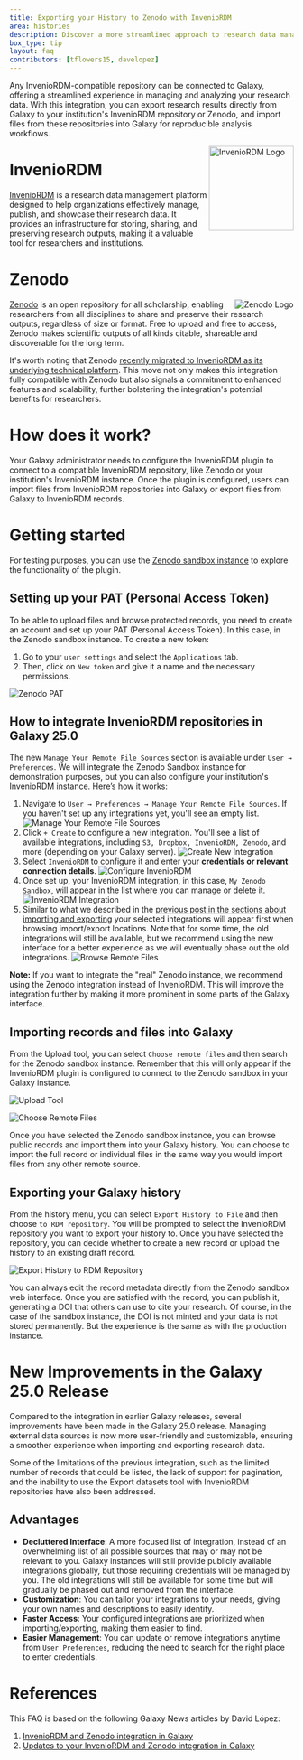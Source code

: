 ```yaml
---
title: Exporting your History to Zenodo with InvenioRDM
area: histories
description: Discover a more streamlined approach to research data management with Galaxy's integration with InvenioRDM-compatible repositories.
box_type: tip
layout: faq
contributors: [tflowers15, davelopez]
---
```


Any InvenioRDM-compatible repository can be connected to Galaxy, offering a streamlined experience in managing and analyzing your research data. With this integration, you can export research results directly from Galaxy to your institution's InvenioRDM repository or Zenodo, and import files from these repositories into Galaxy for reproducible analysis workflows.

<img style="float: right; width: 150px;" alt="InvenioRDM Logo" src="./images/inveniordm-logo.svg" />

# InvenioRDM
[InvenioRDM](https://inveniosoftware.org/products/rdm/) is a research data management platform designed to help organizations effectively manage, publish, and showcase their research data. It provides an infrastructure for storing, sharing, and preserving research outputs, making it a valuable tool for researchers and institutions.


# Zenodo

<img style="float: right; margin-left: 1rem;" alt="Zenodo Logo" src="./images/zenodo-gradient-logo.svg" />

[Zenodo](https://zenodo.org/) is an open repository for all scholarship, enabling researchers from all disciplines to share and preserve their research outputs, regardless of size or format. Free to upload and free to access, Zenodo makes scientific outputs of all kinds citable, shareable and discoverable for the long term.

It's worth noting that Zenodo [recently migrated to InvenioRDM as its underlying technical platform](https://blog.zenodo.org/2023/10/13/2023-10-13-zenodo-rdm/). This move not only makes this integration fully compatible with Zenodo but also signals a commitment to enhanced features and scalability, further bolstering the integration's potential benefits for researchers.


# How does it work?
Your Galaxy administrator needs to configure the InvenioRDM plugin to connect to a compatible InvenioRDM repository, like Zenodo or your institution's InvenioRDM instance. Once the plugin is configured, users can import files from InvenioRDM repositories into Galaxy or export files from Galaxy to InvenioRDM records.


# Getting started
For testing purposes, you can use the [Zenodo sandbox instance](https://sandbox.zenodo.org/) to explore the functionality of the plugin.

## Setting up your PAT (Personal Access Token)
To be able to upload files and browse protected records, you need to create an account and set up your PAT (Personal Access Token). In this case, in the Zenodo sandbox instance. To create a new token:

1. Go to your `user settings` and select the `Applications` tab.
2. Then, click on `New token` and give it a name and the necessary permissions.

![Zenodo PAT](./images/zenodo-pat.png)

## How to integrate InvenioRDM repositories in Galaxy 25.0
The new `Manage Your Remote File Sources` section is available under `User → Preferences`. We will integrate the Zenodo Sandbox instance for demonstration purposes, but you can also configure your institution's InvenioRDM instance. Here’s how it works:

1. Navigate to `User → Preferences → Manage Your Remote File Sources`. If you haven't set up any integrations yet, you'll see an empty list.
   ![Manage Your Remote File Sources](./images/1-empty-file-sources-list.png)
2. Click `+ Create` to configure a new integration. You'll see a list of available integrations, including `S3, Dropbox, InvenioRDM, Zenodo`, and more (depending on your Galaxy server).
   ![Create New Integration](./images/2-create-new.png)
3. Select `InvenioRDM` to configure it and enter your **credentials or relevant connection details**.
   ![Configure InvenioRDM](./images/3-invenio-template-filled.png)
4. Once set up, your InvenioRDM integration, in this case, `My Zenodo Sandbox`, will appear in the list where you can manage or delete it.
   ![InvenioRDM Integration](./images/4-instance-created.png)
5. Similar to what we described in the [previous post in the sections about importing and exporting](../2024-05-03-inveniordm-integration/#importing-records-and-files-into-galaxy) your selected integrations will appear first when browsing import/export locations. Note that for some time, the old integrations will still be available, but we recommend using the new interface for a better experience as we will eventually phase out the old integrations.
   ![Browse Remote Files](./images/5-upload-import.png)

**Note:** If you want to integrate the "real" Zenodo instance, we recommend using the Zenodo integration instead of InvenioRDM. This will improve the integration further by making it more prominent in some parts of the Galaxy interface.


## Importing records and files into Galaxy
From the Upload tool, you can select `Choose remote files` and then search for the Zenodo sandbox instance. Remember that this will only appear if the InvenioRDM plugin is configured to connect to the Zenodo sandbox in your Galaxy instance.

![Upload Tool](./images/upload-tool.png)

![Choose Remote Files](./images/choose-remote-files.png)

Once you have selected the Zenodo sandbox instance, you can browse public records and import them into your Galaxy history. You can choose to import the full record or individual files in the same way you would import files from any other remote source.

## Exporting your Galaxy history
From the history menu, you can select `Export History to File` and then choose `to RDM repository`. You will be prompted to select the InvenioRDM repository you want to export your history to. Once you have selected the repository, you can decide whether to create a new record or upload the history to an existing draft record.

![Export History to RDM Repository](./images/export-history.png)

You can always edit the record metadata directly from the Zenodo sandbox web interface. Once you are satisfied with the record, you can publish it, generating a DOI that others can use to cite your research. Of course, in the case of the sandbox instance, the DOI is not minted and your data is not stored permanently. But the experience is the same as with the production instance.


# New Improvements in the Galaxy 25.0 Release

Compared to the integration in earlier Galaxy releases, several improvements have been made in the Galaxy 25.0 release. Managing external data sources is now more user-friendly and customizable, ensuring a smoother experience when importing and exporting research data.

Some of the limitations of the previous integration, such as the limited number of records that could be listed, the lack of support for pagination, and the inability to use the Export datasets tool with InvenioRDM repositories have also been addressed.


## Advantages

- **Decluttered Interface**: A more focused list of integration, instead of an overwhelming list of all possible sources that may or may not be relevant to you. Galaxy instances will still provide publicly available integrations globally, but those requiring credentials will be managed by you. The old integrations will still be available for some time but will gradually be phased out and removed from the interface.
- **Customization**: You can tailor your integrations to your needs, giving your own names and descriptions to easily identify.
- **Faster Access**: Your configured integrations are prioritized when importing/exporting, making them easier to find.
- **Easier Management**: You can update or remove integrations anytime from `User Preferences`, reducing the need to search for the right place to enter credentials.



# References
This FAQ is based on the following Galaxy News articles by David López:

1. [InvenioRDM and Zenodo integration in Galaxy](https://galaxyproject.org/news/2024-05-03-inveniordm-integration/)
2. [Updates to your InvenioRDM and Zenodo integration in Galaxy
](https://galaxyproject.org/news/2025-03-10-inveniordm-integration-update/)
